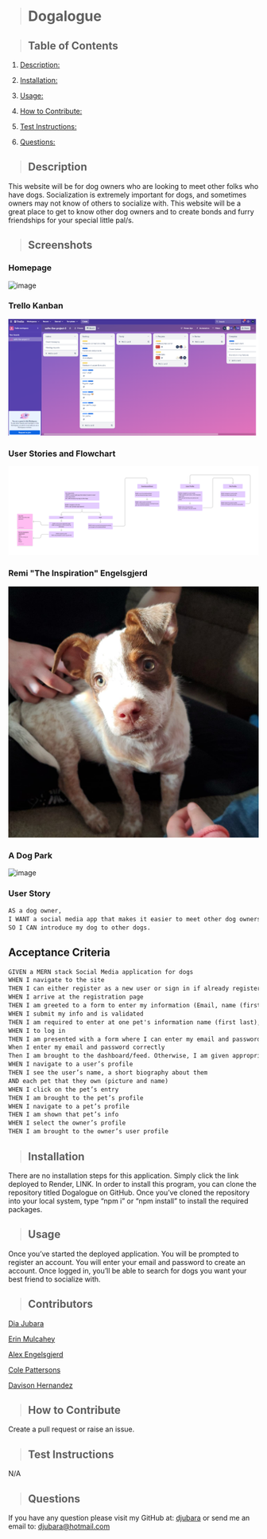 > # Dogalogue

  > ## Table of Contents

  1. [Description:](#description)
  2. [Installation:](#installation)
  3. [Usage:](#usage)
  4. [How to Contribute:](#how-to-contribute)
  
  6. [Test Instructions:](#test-instructions)
  7. [Questions:](#questions)

  > ## Description

This website will be for dog owners who are looking to meet other folks who have dogs. Socialization is extremely important for dogs, and sometimes owners may not know of others to socialize with. This website will be a great place to get to know other dog owners and to create bonds and furry friendships for your special little pal/s.

> ## Screenshots
>
### Homepage

![image](./public/images/homepage.png)

### Trello Kanban

![image](./assets/images/trello-kanban-4-dagalogue.png)

### User Stories and Flowchart

![image](./assets/images/uofm-fsw-project-3.png)

### Remi "The Inspiration" Engelsgjerd

![image](./client/public/assets/remi.jpg)

### A Dog Park

![image](./public/images/updated-comment.png)

### User Story

```md
AS a dog owner, 
I WANT a social media app that makes it easier to meet other dog owners 
SO I CAN introduce my dog to other dogs.
```

## Acceptance Criteria

```md
GIVEN a MERN stack Social Media application for dogs
WHEN I navigate to the site
THEN I can either register as a new user or sign in if already registered 
WHEN I arrive at the registration page
THEN I am greeted to a form to enter my information (Email, name (first, last), and passport)
WHEN I submit my info and is validated
THEN I am required to enter at one pet's information name (first last), size (xs, sm, md, lg, xl), Age, Breed, PhotoUrl
WHEN I to log in
THEN I am presented with a form where I can enter my email and password
When I enter my email and password correctly 
Then I am brought to the dashboard/feed. Otherwise, I am given appropriate error message
WHEN I navigate to a user’s profile
THEN I see the user’s name, a short biography about them
AND each pet that they own (picture and name)
WHEN I click on the pet’s entry
THEN I am brought to the pet’s profile
WHEN I navigate to a pet’s profile
THEN I am shown that pet’s info
WHEN I select the owner’s profile
THEN I am brought to the owner’s user profile
```

 > ## Installation

There are no installation steps for this application. Simply click the link deployed to Render, LINK.
In order to install this program, you can clone the repository titled Dogalogue on GitHub. Once you’ve cloned the repository into your local system, type “npm i” or “npm install” to install the required packages.

> ## Usage

Once you’ve started the deployed application. You will be prompted to register an account. You will enter your email and password to create an account. Once logged in, you’ll be able to search for dogs you want your best friend to socialize with.

> ## Contributors

[Dia Jubara](https://github.com/djubara)

[Erin Mulcahey](https://github.com/emulcahey)

[Alex Engelsgjerd](https://github.com/atengelsgjerd)

[Cole Pattersons](https://github.com/colepatters)

[Davison Hernandez](https://github.com/davisonchs)
  
  > ## How to Contribute

  Create a pull request or raise an issue.
  
  > ## Test Instructions

  N/A
  
  > ## Questions

  If you have any question please visit my GitHub at: [djubara](https://github.com/djubara) or send me an email to: <djubara@hotmail.com>
